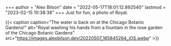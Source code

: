 +++
author = "Alex Bilson"
date = "2022-05-17T18:01:12.892540"
lastmod = "2023-02-15 10:38:38"
+++
Just for fun, a photo of Royal.

{{< caption caption="The water is back on at the Chicago Botanic Gardens!" alt="Royal washing his hands from a fountain in the rose garden of the Chicago Botanic Gardens" src="https://images.alexbilson.dev/20220507_165845264_iOS.webp" >}}
